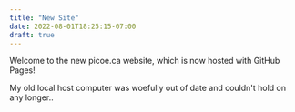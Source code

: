 ```yaml
---
title: "New Site"
date: 2022-08-01T18:25:15-07:00
draft: true
---
```


Welcome to the new picoe.ca website, which is now hosted with GitHub Pages!

My old local host computer was woefully out of date and couldn't hold on any longer..
